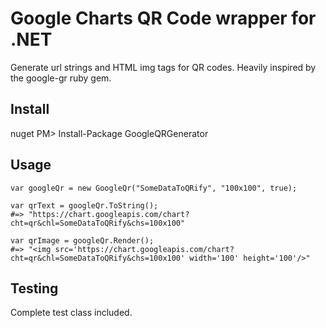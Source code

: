 ﻿# Google Charts QR Code wrapper for .NET

Generate url strings and HTML img tags for QR codes. Heavily inspired by the google-gr ruby gem.


## Install

   nuget
   PM> Install-Package GoogleQRGenerator

## Usage

    var googleQr = new GoogleQr("SomeDataToQRify", "100x100", true);

    var qrText = googleQr.ToString();
    #=> "https://chart.googleapis.com/chart?cht=qr&chl=SomeDataToQRify&chs=100x100"

    var qrImage = googleQr.Render();
    #=> "<img src='https://chart.googleapis.com/chart?cht=qr&chl=SomeDataToQRify&chs=100x100' width='100' height='100'/>"
    
## Testing

Complete test class included.